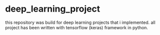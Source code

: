 # deep_learning_project

this repository was build for deep learning projects that i implemented.
all project has been written with tensorflow (keras) framework in python.
